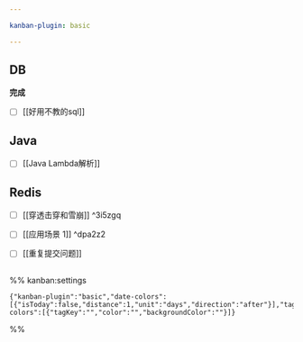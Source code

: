 ```yaml
---

kanban-plugin: basic

---
```


## DB

**完成**
- [ ] [[好用不教的sql]]


## Java

- [ ] [[Java Lambda解析]]


## Redis

- [ ] [[穿透击穿和雪崩]] ^3i5zgq
- [ ] [[应用场景 1]] ^dpa2z2
- [ ] [[重复提交问题]]


## 





%% kanban:settings
```
{"kanban-plugin":"basic","date-colors":[{"isToday":false,"distance":1,"unit":"days","direction":"after"}],"tag-colors":[{"tagKey":"","color":"","backgroundColor":""}]}
```
%%